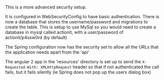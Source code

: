 This is a more advanced security setup.

It is configured in WebSecurityConfig to have basic authentication. There is now a database that stores the username/password and migrations to create the table. This is setup to use MySql so you would need to create a database in mysql called actionit, with a user/password of actionit/p4ssw0rd (by default)

The Spring configuration now has the security set to allow all the URLs that the 
application needs apart from the 'api'

The angular 2 app in the 'resources' directory is set up to send the `X-Requested-With: XMLHttpRequest` header
so that if not authenticated the call fails, but it fails silently (ie Spring does not pop up the users dialog box)